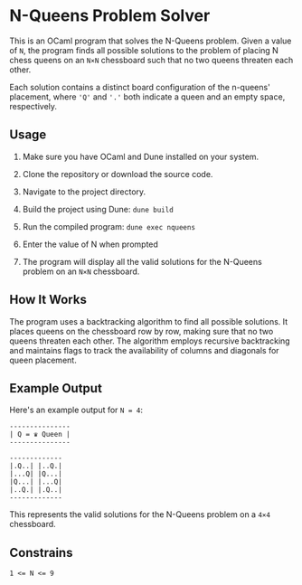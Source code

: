 # N-Queens Problem Solver

This is an OCaml program that solves the N-Queens problem. Given a value of ```N```, the program finds all possible solutions to the problem of placing N chess queens on an ```N×N``` chessboard such that no two queens threaten each other.

Each solution contains a distinct board configuration of the n-queens' placement, where ```'Q'``` and ```'.'``` both indicate a queen and an empty space, respectively.

## Usage

1. Make sure you have OCaml and Dune installed on your system.

2. Clone the repository or download the source code.

3. Navigate to the project directory.

4. Build the project using Dune: ```dune build```

5. Run the compiled program: ```dune exec nqueens```

6.  Enter the value of N when prompted

7.  The program will display all the valid solutions for the N-Queens problem on an ```N×N``` chessboard.

## How It Works

The program uses a backtracking algorithm to find all possible solutions. It places queens on the chessboard row by row, making sure that no two queens threaten each other. The algorithm employs recursive backtracking and maintains flags to track the availability of columns and diagonals for queen placement.

## Example Output

Here's an example output for ```N = 4```:

```
---------------
| Q = ♛ Queen |
---------------

-------------
|.Q..| |..Q.| 
|...Q| |Q...| 
|Q...| |...Q| 
|..Q.| |.Q..| 
-------------
```

This represents the valid solutions for the N-Queens problem on a ```4×4``` chessboard.

## Constrains

```1 <= N <= 9```
